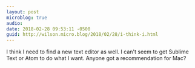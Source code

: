 ```yaml
---
layout: post
microblog: true
audio: 
date: 2018-02-28 09:53:11 -0500
guid: http://wilson.micro.blog/2018/02/28/i-think-i.html
---
```

I think I need to find a new text editor as well. I can't seem to get Sublime Text or Atom to do what I want. Anyone got a recommendation for Mac?
